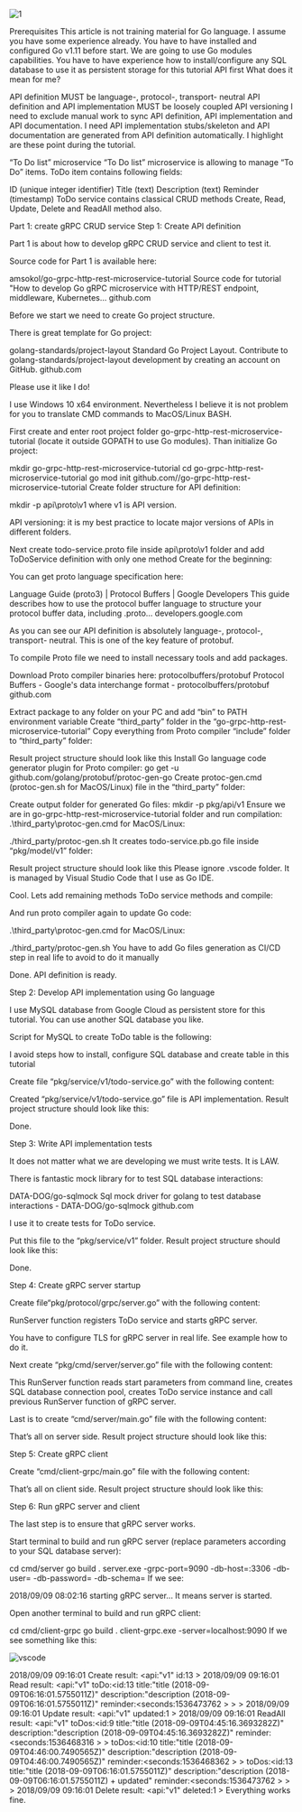 ![1](https://user-images.githubusercontent.com/93249038/219044259-7bd51802-6418-4e9c-92f4-2946573438f3.jpg)


Prerequisites
This article is not training material for Go language. I assume you have some experience already.
You have to have installed and configured Go v1.11 before start. We are going to use Go modules capabilities.
You have to have experience how to install/configure any SQL database to use it as persistent storage for this tutorial
API first
What does it mean for me?

API definition MUST be language-, protocol-, transport- neutral
API definition and API implementation MUST be loosely coupled
API versioning
I need to exclude manual work to sync API definition, API implementation and API documentation. I need API implementation stubs/skeleton and API documentation are generated from API definition automatically.
I highlight are these point during the tutorial.

“To Do list” microservice
“To Do list” microservice is allowing to manage “To Do” items. ToDo item contains following fields:

ID (unique integer identifier)
Title (text)
Description (text)
Reminder (timestamp)
ToDo service contains classical CRUD methods Create, Read, Update, Delete and ReadAll method also.

Part 1: create gRPC CRUD service
Step 1: Create API definition

Part 1 is about how to develop gRPC CRUD service and client to test it.

Source code for Part 1 is available here:

amsokol/go-grpc-http-rest-microservice-tutorial
Source code for tutorial "How to develop Go gRPC microservice with HTTP/REST endpoint, middleware, Kubernetes…
github.com

Before we start we need to create Go project structure.

There is great template for Go project:

golang-standards/project-layout
Standard Go Project Layout. Contribute to golang-standards/project-layout development by creating an account on GitHub.
github.com

Please use it like I do!

I use Windows 10 x64 environment. Nevertheless I believe it is not problem for you to translate CMD commands to MacOS/Linux BASH.

First create and enter root project folder go-grpc-http-rest-microservice-tutorial (locate it outside GOPATH to use Go modules). Than initialize Go project:

mkdir go-grpc-http-rest-microservice-tutorial
cd go-grpc-http-rest-microservice-tutorial
go mod init github.com/<you>/go-grpc-http-rest-microservice-tutorial
Create folder structure for API definition:

mkdir -p api\proto\v1
where v1 is API version.

API versioning: it is my best practice to locate major versions of APIs in different folders.

Next create todo-service.proto file inside api\proto\v1 folder and add ToDoService definition with only one method Create for the beginning:


You can get proto language specification here:

Language Guide (proto3) | Protocol Buffers | Google Developers
This guide describes how to use the protocol buffer language to structure your protocol buffer data, including .proto…
developers.google.com

As you can see our API definition is absolutely language-, protocol-, transport- neutral. This is one of the key feature of protobuf.

To compile Proto file we need to install necessary tools and add packages.

Download Proto compiler binaries here:
protocolbuffers/protobuf
Protocol Buffers - Google's data interchange format - protocolbuffers/protobuf
github.com

Extract package to any folder on your PC and add “bin” to PATH environment variable
Create “third_party” folder in the “go-grpc-http-rest-microservice-tutorial”
Copy everything from Proto compiler “include” folder to “third_party” folder:

Result project structure should look like this
Install Go language code generator plugin for Proto compiler:
go get -u github.com/golang/protobuf/protoc-gen-go
Create protoc-gen.cmd (protoc-gen.sh for MacOS/Linux) file in the “third_party” folder:

Create output folder for generated Go files:
mkdir -p pkg/api/v1
Ensure we are in go-grpc-http-rest-microservice-tutorial folder and run compilation:
.\third_party\protoc-gen.cmd
for MacOS/Linux:

./third_party/protoc-gen.sh
It creates todo-service.pb.go file inside “pkg/model/v1” folder:


Result project structure should look like this
Please ignore .vscode folder. It is managed by Visual Studio Code that I use as Go IDE.

Cool. Lets add remaining methods ToDo service methods and compile:


And run proto compiler again to update Go code:

.\third_party\protoc-gen.cmd
for MacOS/Linux:

./third_party/protoc-gen.sh
You have to add Go files generation as CI/CD step in real life to avoid to do it manually

Done. API definition is ready.

Step 2: Develop API implementation using Go language

I use MySQL database from Google Cloud as persistent store for this tutorial. You can use another SQL database you like.

Script for MySQL to create ToDo table is the following:


I avoid steps how to install, configure SQL database and create table in this tutorial

Create file “pkg/service/v1/todo-service.go” with the following content:


Created “pkg/service/v1/todo-service.go” file is API implementation. Result project structure should look like this:


Done.

Step 3: Write API implementation tests

It does not matter what we are developing we must write tests. It is LAW.

There is fantastic mock library for to test SQL database interactions:

DATA-DOG/go-sqlmock
Sql mock driver for golang to test database interactions - DATA-DOG/go-sqlmock
github.com

I use it to create tests for ToDo service.

Put this file to the “pkg/service/v1” folder. Result project structure should look like this:


Done.

Step 4: Create gRPC server startup

Create file“pkg/protocol/grpc/server.go” with the following content:


RunServer function registers ToDo service and starts gRPC server.

You have to configure TLS for gRPC server in real life. See example how to do it.

Next create “pkg/cmd/server/server.go” file with the following content:


This RunServer function reads start parameters from command line, creates SQL database connection pool, creates ToDo service instance and call previous RunServer function of gRPC server.

Last is to create “cmd/server/main.go” file with the following content:


That’s all on server side. Result project structure should look like this:


Step 5: Create gRPC client

Create “cmd/client-grpc/main.go” file with the following content:


That’s all on client side. Result project structure should look like this:


Step 6: Run gRPC server and client

The last step is to ensure that gRPC server works.

Start terminal to build and run gRPC server (replace parameters according to your SQL database server):

cd cmd/server
go build .
server.exe -grpc-port=9090 -db-host=<HOST>:3306 -db-user=<USER> -db-password=<PASSWORD> -db-schema=<SCHEMA>
If we see:

2018/09/09 08:02:16 starting gRPC server...
It means server is started.

Open another terminal to build and run gRPC client:

cd cmd/client-grpc
go build .
client-grpc.exe -server=localhost:9090
If we see something like this:

![vscode](https://user-images.githubusercontent.com/93249038/219044347-1cfdca16-4b54-4d32-85f4-fe2cf35cc751.jpg)


2018/09/09 09:16:01 Create result: <api:"v1" id:13 >
2018/09/09 09:16:01 Read result: <api:"v1" toDo:<id:13 title:"title (2018-09-09T06:16:01.5755011Z)" description:"description (2018-09-09T06:16:01.5755011Z)" reminder:<seconds:1536473762 > > >
2018/09/09 09:16:01 Update result: <api:"v1" updated:1 >
2018/09/09 09:16:01 ReadAll result: <api:"v1" toDos:<id:9 title:"title (2018-09-09T04:45:16.3693282Z)" description:"description (2018-09-09T04:45:16.3693282Z)" reminder:<seconds:1536468316 > > toDos:<id:10 title:"title (2018-09-09T04:46:00.7490565Z)" description:"description (2018-09-09T04:46:00.7490565Z)" reminder:<seconds:1536468362 > > toDos:<id:13 title:"title (2018-09-09T06:16:01.5755011Z)" description:"description (2018-09-09T06:16:01.5755011Z) + updated" reminder:<seconds:1536473762 > > >
2018/09/09 09:16:01 Delete result: <api:"v1" deleted:1 >
Everything works fine.

